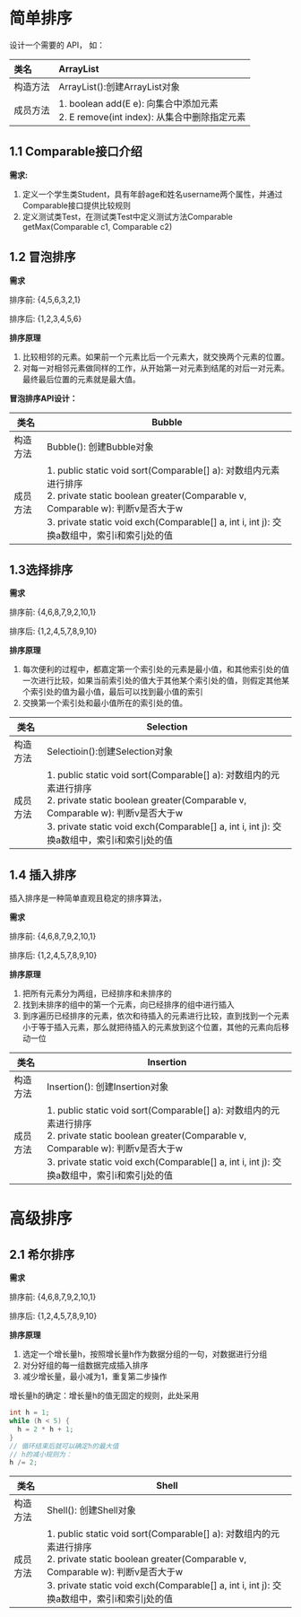 # 简单排序
设计一个需要的 API， 如：

|类名|ArrayList|
|:---|:---|
|构造方法|ArrayList():创建ArrayList对象|
|成员方法|1. boolean add(E e): 向集合中添加元素 <br> 2. E remove(int index): 从集合中删除指定元素|

## 1.1 Comparable接口介绍
**需求:**

1. 定义一个学生类Student，具有年龄age和姓名username两个属性，并通过Comparable接口提供比较规则
2. 定义测试类Test，在测试类Test中定义测试方法Comparable getMax(Comparable c1, Comparable c2)

## 1.2 冒泡排序

**需求**

排序前: {4,5,6,3,2,1}

排序后: {1,2,3,4,5,6}

**排序原理**

1. 比较相邻的元素。如果前一个元素比后一个元素大，就交换两个元素的位置。
2. 对每一对相邻元素做同样的工作，从开始第一对元素到结尾的对后一对元素。最终最后位置的元素就是最大值。

**冒泡排序API设计：**

| 类名     | Bubble                                                       |
| -------- | ------------------------------------------------------------ |
| 构造方法 | Bubble(): 创建Bubble对象                                     |
| 成员方法 | 1. public static void sort(Comparable[] a): 对数组内元素进行排序 <br />2. private static boolean greater(Comparable v, Comparable w): 判断v是否大于w<br />3. private static void exch(Comparable[] a, int i, int j): 交换a数组中，索引i和索引j处的值 |

## 1.3选择排序

**需求**

排序前: {4,6,8,7,9,2,10,1}

排序后: {1,2,4,5,7,8,9,10}

**排序原理**

1. 每次便利的过程中，都嘉定第一个索引处的元素是最小值，和其他索引处的值一次进行比较，如果当前索引处的值大于其他某个索引处的值，则假定其他某个索引处的值为最小值，最后可以找到最小值的索引
2. 交换第一个索引处和最小值所在的索引处的值。

| 类名     | Selection                                                    |
| -------- | ------------------------------------------------------------ |
| 构造方法 | Selectioin():创建Selection对象                               |
| 成员方法 | 1. public static void sort(Comparable[] a): 对数组内的元素进行排序<br />2. private static boolean greater(Comparable v, Comparable w): 判断v是否大于w<br />3. private static void exch(Comparable[] a, int i, int j): 交换a数组中，索引i和索引j处的值 |

## 1.4 插入排序

插入排序是一种简单直观且稳定的排序算法，

**需求**

排序前: {4,6,8,7,9,2,10,1}

排序后: {1,2,4,5,7,8,9,10}

**排序原理**

1. 把所有元素分为两组，已经排序和未排序的
2. 找到未排序的组中的第一个元素，向已经排序的组中进行插入
3. 到序遍历已经排序的元素，依次和待插入的元素进行比较，直到找到一个元素小于等于插入元素，那么就把待插入的元素放到这个位置，其他的元素向后移动一位

| 类名     | Insertion                                                    |
| -------- | ------------------------------------------------------------ |
| 构造方法 | Insertion(): 创建Insertion对象                               |
| 成员方法 | 1. public static void sort(Comparable[] a): 对数组内的元素进行排序<br />2. private static boolean greater(Comparable v, Comparable w): 判断v是否大于w<br />3. private static void exch(Comparable[] a, int i, int j): 交换a数组中，索引i和索引j处的值 |

# 高级排序

## 2.1 希尔排序

**需求**

排序前: {4,6,8,7,9,2,10,1}

排序后: {1,2,4,5,7,8,9,10}

**排序原理**

1. 选定一个增长量h，按照增长量h作为数据分组的一句，对数据进行分组
2. 对分好组的每一组数据完成插入排序
3. 减少增长量，最小减为1，重复第二步操作

增长量h的确定：增长量h的值无固定的规则，此处采用

``` java
int h = 1;
while (h < 5) {
  h = 2 * h + 1;
}
// 循环结束后就可以确定h的最大值
// h的减小规则为：
h /= 2;
```



| 类名     | Shell                                                        |
| -------- | ------------------------------------------------------------ |
| 构造方法 | Shell(): 创建Shell对象                                       |
| 成员方法 | 1. public static void sort(Comparable[] a): 对数组内的元素进行排序<br />2. private static boolean greater(Comparable v, Comparable w): 判断v是否大于w<br />3. private static void exch(Comparable[] a, int i, int j): 交换a数组中，索引i和索引j处的值 |

